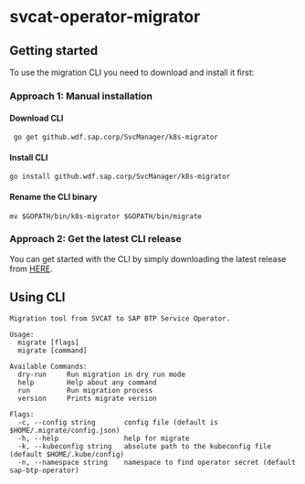 # svcat-operator-migrator


## Getting started

To use the migration CLI you need to download and install it first:

### Approach 1: Manual installation

#### Download CLI
`` go get github.wdf.sap.corp/SvcManager/k8s-migrator``

#### Install CLI

``go install github.wdf.sap.corp/SvcManager/k8s-migrator``

#### Rename the CLI binary

``mv $GOPATH/bin/k8s-migrator $GOPATH/bin/migrate``

### Approach 2: Get the latest CLI release
You can get started with the CLI by simply downloading the latest release from [HERE](https://github.com/SvcManager/svcat-operator-migrator/releases).


## Using CLI

```
Migration tool from SVCAT to SAP BTP Service Operator.

Usage:
  migrate [flags]
  migrate [command]

Available Commands:
  dry-run     Run migration in dry run mode
  help        Help about any command
  run         Run migration process
  version     Prints migrate version

Flags:
  -c, --config string       config file (default is $HOME/.migrate/config.json)
  -h, --help                help for migrate
  -k, --kubeconfig string   absolute path to the kubeconfig file (default $HOME/.kube/config)
  -n, --namespace string    namespace to find operator secret (default sap-btp-operator)
```


